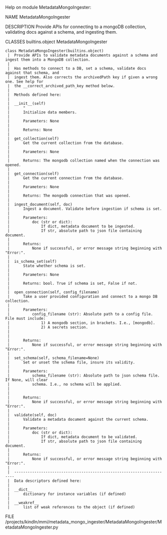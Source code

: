 Help on module MetadataMongoIngester:

NAME
    MetadataMongoIngester

DESCRIPTION
    Provide APIs for connecting to a mongoDB collection, validating docs against a schema,
    and ingesting them.

CLASSES
    builtins.object
        MetadataMongoIngester
    
    class MetadataMongoIngester(builtins.object)
     |  Provide APIs to validate metadata documents against a schema and ingest them into a MongoDB collection.
     |  
     |  Has methods to connect to a DB, set a schema, validate docs against that schema, and 
     |  ingest them. Also corrects the archivedPath key if given a wrong one. See help for 
     |  the __correct_archived_path_key method below.
     |  
     |  Methods defined here:
     |  
     |  __init__(self)
     |      "
     |      Initialize data members.
     |      
     |      Parameters: None
     |      
     |      Returns: None
     |  
     |  get_collection(self)
     |      Get the current collection from the database.
     |      
     |      Parameters: None
     |      
     |      Returns: The mongodb collection named when the connection was opened.
     |  
     |  get_connection(self)
     |      Get the current connection from the database.
     |      
     |      Parameters: None
     |      
     |      Returns: The mongodb connection that was opened.
     |  
     |  ingest_document(self, doc)
     |      Ingest a document. Validate before ingestion if schema is set.
     |      
     |      Parameters:
     |          doc (str or dict):
     |              If dict, metadata document to be ingested.
     |              If str, absolute path to json file containing document.
     |      
     |      Returns:
     |          None if successful, or error message string beginning with "Error:".
     |  
     |  is_schema_set(self)
     |      State whether schema is set.
     |      
     |      Parameters: None
     |      
     |      Returns: bool. True if schema is set, False if not.
     |  
     |  open_connection(self, config_filename)
     |      Take a user provided configuration and connect to a mongo DB collection.
     |      
     |      Parameters:
     |          config_filename (str): Absolute path to a config file. File must include:
     |              1) A mongodb section, in brackets. I.e., [mongodb].
     |              2) A secrets section.
     |              
     |      
     |      Returns:
     |          None if successful, or error message string beginning with "Error:".
     |  
     |  set_schema(self, schema_filename=None)
     |      Set or unset the schema file, insure its validity.
     |      
     |      Parameters:
     |          schema_filename (str): Absolute path to json schema file. If None, will clear
     |          schema. I.e., no schema will be applied.
     |      
     |      
     |      Returns:
     |          None if successful, or error message string beginning with "Error:".
     |  
     |  validate(self, doc)
     |      Validate a metadata document against the current schema. 
     |      
     |      Parameters:
     |          doc (str or dict):
     |              If dict, metadata document to be validated.
     |              If str, absolute path to json file containing document.
     |      
     |      Returns:
     |          None if successful, or error message string beginning with "Error:".
     |  
     |  ----------------------------------------------------------------------
     |  Data descriptors defined here:
     |  
     |  __dict__
     |      dictionary for instance variables (if defined)
     |  
     |  __weakref__
     |      list of weak references to the object (if defined)

FILE
    /projects/kindln/mmi/metadata_mongo_ingester/MetadataMongoIngester/MetadataMongoIngester.py



